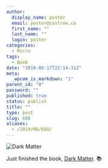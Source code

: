 ```yaml
---
author:
  display_name: poster
  email: poster@zastrow.co
  first_name: ""
  last_name: ""
  login: poster
categories:
  - Micro
tags:
  - Book
date: "2019-08-17T22:14:31Z"
meta:
  _wpcom_is_markdown: "1"
parent_id: "0"
password: ""
published: true
status: publish
title: ""
type: post
slug: 688
aliases:
  - /2019/08/688/
---
```

<p><img src="https://i.gr-assets.com/images/S/compressed.photo.goodreads.com/books/1472119680l/27833670._SY475_.jpg" alt="Dark Matter" /></p>

<p>Just finished the book, <a href="https://www.goodreads.com/review/show/2938973797?utm_medium=api&amp;utm_source=rss">Dark Matter</a>. 📚</p>
